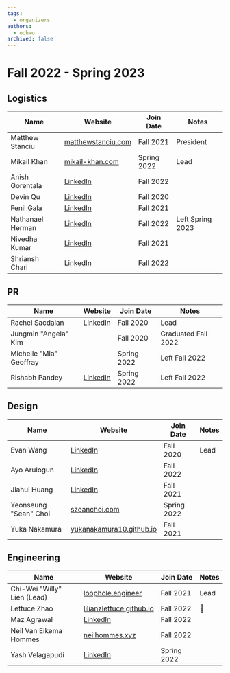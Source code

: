 ```yaml
---
tags:
  - organizers
authors:
  - oohwo
archived: false
---
```

# Fall 2022 - Spring 2023

## Logistics
<table>
    <thead>
        <tr>
            <th>Name</th>
            <th>Website</th>
            <th>Join Date</th>
            <th>Notes</th>
        </tr>
    </thead>
    <tbody>
        <tr>
            <td>Matthew Stanciu</td>
            <td><a href="https://www.matthewstanciu.com" target="_blank">matthewstanciu.com</a></td>
            <td>Fall 2021</td>
            <td>President</td>
        </tr>
        <tr>
            <td>Mikail Khan</td>
            <td><a href="https://mikail-khan.com" target="_blank">mikail-khan.com</a></td>
            <td>Spring 2022</td>
            <td>Lead</td>
        </tr>
        <tr>
            <td>Anish Gorentala</td>
            <td><a href="https://www.linkedin.com/in/anish-g/" target="_blank">LinkedIn</a></td>
            <td>Fall 2022</td>
            <td></td>
        </tr>
        <tr>
            <td>Devin Qu</td>
            <td><a href="https://www.linkedin.com/in/devinqu/" target="_blank">LinkedIn</a></td>
            <td>Fall 2020</td>
            <td></td>
        </tr>
        <tr>
            <td>Fenil Gala</td>
            <td><a href="https://www.linkedin.com/in/fen-gala/" target="_blank">LinkedIn</a></td>
            <td>Fall 2021</td>
            <td></td>
        </tr>
        <tr>
            <td>Nathanael Herman</td>
            <td><a href="" target="_blank">LinkedIn</a></td>
            <td>Fall 2022</td>
            <td>Left Spring 2023</td>
        </tr>
        <tr>
            <td>Nivedha Kumar</td>
            <td><a href="https://www.linkedin.com/in/nivedha-kumar-36b92a1a0/" target="_blank">LinkedIn</a></td>
            <td>Fall 2021</td>
            <td></td>
        </tr>
        <tr>
            <td>Shriansh Chari</td>
            <td><a href="https://www.linkedin.com/in/shriansh-chari/" target="_blank">LinkedIn</a></td>
            <td>Fall 2022</td>
            <td></td>
        </tr>
    </tbody>
</table>

## PR
<table>
    <thead>
        <tr>
            <th>Name</th>
            <th>Website</th>
            <th>Join Date</th>
            <th>Notes</th>
        </tr>
    </thead>
    <tbody>
        <tr>
            <td>Rachel Sacdalan</td>
            <td><a href="https://www.linkedin.com/in/rsacdalan02/" target="_blank">LinkedIn</a></td>
            <td>Fall 2020</td>
            <td>Lead</td>
        </tr>
        <tr>
            <td>Jungmin &quot;Angela&quot; Kim</td>
            <td></td>
            <td>Fall 2020</td>
            <td>Graduated Fall 2022</td>
        </tr>
        <tr>
            <td>Michelle &quot;Mia&quot; Geoffray</td>
            <td></td>
            <td>Spring 2022</td>
            <td>Left Fall 2022</td>
        </tr>
        <tr>
            <td>Rishabh Pandey</td>
            <td><a href="https://www.linkedin.com/in/pandey-rishabh/" target="_blank">LinkedIn</a></td>
            <td>Spring 2022</td>
            <td>Left Fall 2022</td>
        </tr>
    </tbody>
</table>

## Design
<table>
    <thead>
        <tr>
            <th>Name</th>
            <th>Website</th>
            <th>Join Date</th>
            <th>Notes</th>
        </tr>
    </thead>
    <tbody>
        <tr>
            <td>Evan Wang</td>
            <td><a href="https://www.linkedin.com/in/wangej/" target="_blank">LinkedIn</a></td>
            <td>Fall 2020</td>
            <td>Lead</td>
        </tr>
        <tr>
            <td>Ayo Arulogun</td>
            <td><a href="https://www.linkedin.com/in/shola-arulogun/" target="_blank">LinkedIn</a></td>
            <td>Fall 2022</td>
            <td></td>
        </tr>
        <tr>
            <td>Jiahui Huang</td>
            <td><a href="https://www.linkedin.com/in/jiahui--huang/" target="_blank">LinkedIn</a></td>
            <td>Fall 2021</td>
            <td></td>
        </tr>
        <tr>
            <td>Yeonseung &quot;Sean&quot; Choi</td>
            <td><a href="http://szeanchoi.com/" target="_blank">szeanchoi.com</a></td>
            <td>Spring 2022</td>
            <td></td>
        </tr>
        <tr>
            <td>Yuka Nakamura</td>
            <td><a href="https://yukanakamura10.github.io/" target="_blank">yukanakamura10.github.io</a></td>
            <td>Fall 2021</td>
            <td></td>
        </tr>
    </tbody>
</table>

## Engineering
<table>
    <thead>
        <tr>
            <th>Name</th>
            <th>Website</th>
            <th>Join Date</th>
            <th>Notes</th>
        </tr>
    </thead>
    <tbody>
        <tr>
            <td>Chi-Wei &quot;Willy&quot; Lien (Lead)</td>
            <td><a href="https://www.loophole.engineer" target="_blank">loophole.engineer</a></td>
            <td>Fall 2021</td>
            <td>Lead</td>
        </tr>
        <tr>
            <td>Lettuce Zhao</td>
            <td><a href="https://lilianzlettuce.github.io" target="_blank">lilianzlettuce.github.io</a></td>
            <td>Fall 2022</td>
            <td>🥬</td>
        </tr>
        <tr>
            <td>Maz Agrawal</td>
            <td><a href="https://www.linkedin.com/in/mazagrawal/" target="_blank">LinkedIn</a></td>
            <td>Fall 2022</td>
            <td></td>
        </tr>
        <tr>
            <td>Neil Van Eikema Hommes</td>
            <td><a href="https://neilhommes.xyz" target="_blank">neilhommes.xyz</a></td>
            <td>Fall 2022</td>
            <td></td>
        </tr>
        <tr>
            <td>Yash Velagapudi</td>
            <td><a href="https://www.linkedin.com/in/yash-velagapudi/" target="_blank">LinkedIn</a></td>
            <td>Spring 2022</td>
            <td></td>
        </tr>
    </tbody>
</table>
